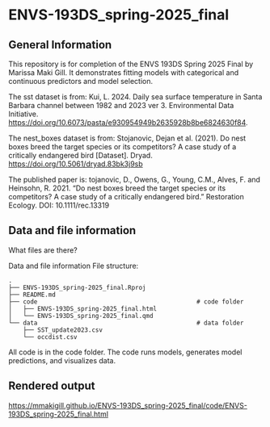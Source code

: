 # ENVS-193DS_spring-2025_final

## General Information

This repository is for completion of the ENVS 193DS Spring 2025 Final by Marissa Maki Gill. It demonstrates fitting models with categorical and continuous predictors and model selection.

The sst dataset is from: Kui, L. 2024. Daily sea surface temperature in Santa Barbara channel between 1982 and 2023 ver 3. Environmental Data Initiative. https://doi.org/10.6073/pasta/e930954949b2635928b8be6824630f84.

The nest_boxes dataset is from: Stojanovic, Dejan et al. (2021). Do nest boxes breed the target species or its competitors? A case study of a critically endangered bird [Dataset]. Dryad. https://doi.org/10.5061/dryad.83bk3j9sb

The published paper is: tojanovic, D., Owens, G., Young, C.M., Alves, F. and Heinsohn, R. 2021. “Do nest boxes breed the target species or its competitors? A case study of a critically endangered bird.” Restoration Ecology. DOI: 10.1111/rec.13319


## Data and file information

What files are there?

Data and file information
File structure:

```{r}
.
├── ENVS-193DS_spring-2025_final.Rproj
├── README.md
├── code                                            # code folder
│   ├── ENVS-193DS_spring-2025_final.html                  
│   └── ENVS-193DS_spring-2025_final.qmd     
└── data                                            # data folder
    ├── SST_update2023.csv
    └── occdist.csv
```

All code is in the code folder. The code runs models, generates model predictions, and visualizes data.


## Rendered output
https://mmakigill.github.io/ENVS-193DS_spring-2025_final/code/ENVS-193DS_spring-2025_final.html  


